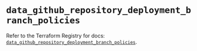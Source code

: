 # `data_github_repository_deployment_branch_policies`

Refer to the Terraform Registry for docs: [`data_github_repository_deployment_branch_policies`](https://registry.terraform.io/providers/integrations/github/6.6.0/docs/data-sources/repository_deployment_branch_policies).
